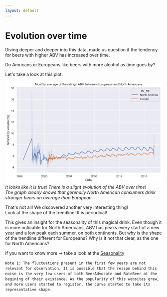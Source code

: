 ```yaml
---
layout: default
---
```


# Evolution over time
Diving deeper and deeper into this data, made us question if the tendency for beers with higher ABV has increased over time. 

Do Amricans or Europeans like beers with more alcohol as time goes by?

Let's take a look at this plot:

![Avg_ABV](./plots/abv_time.png) 
_It looks like it is true! There is a slight evolution of the ABV over time!_
</br>_The graph clearly shows that gerenally North American consumers drink stronger beers on average than European._

That's not all! We discovered another very interesting thing!
</br>Look at the shape of the trendline! It is periodical!

This gives an insight for the seasonality of this magical drink. Even though it is more noticable for North Americans, ABV has peaks every start of a new year and a low peak each summer, on both continents. But why is the shape of the trendline different for Europeans? Why is it not that clear, as the one for North Americans?

If you want to know more -> take a look at the [Seasonality](Seasonality.md)

`Note 1: The fluctuations present in the first few years are not relevant for observation. It is possible that the reason behind this noise is the very few users of both BeerAdvocate and RateBeer at the begining of their existance. As the popularity of this websites grew, and more users started to register, the curve started to take its representative shape.`
